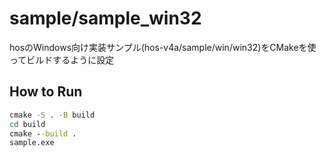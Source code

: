 # sample/sample_win32

hosのWindows向け実装サンプル(hos-v4a/sample/win/win32)をCMakeを使ってビルドするように設定

## How to Run

```bat
cmake -S . -B build
cd build
cmake --build .
sample.exe
```
